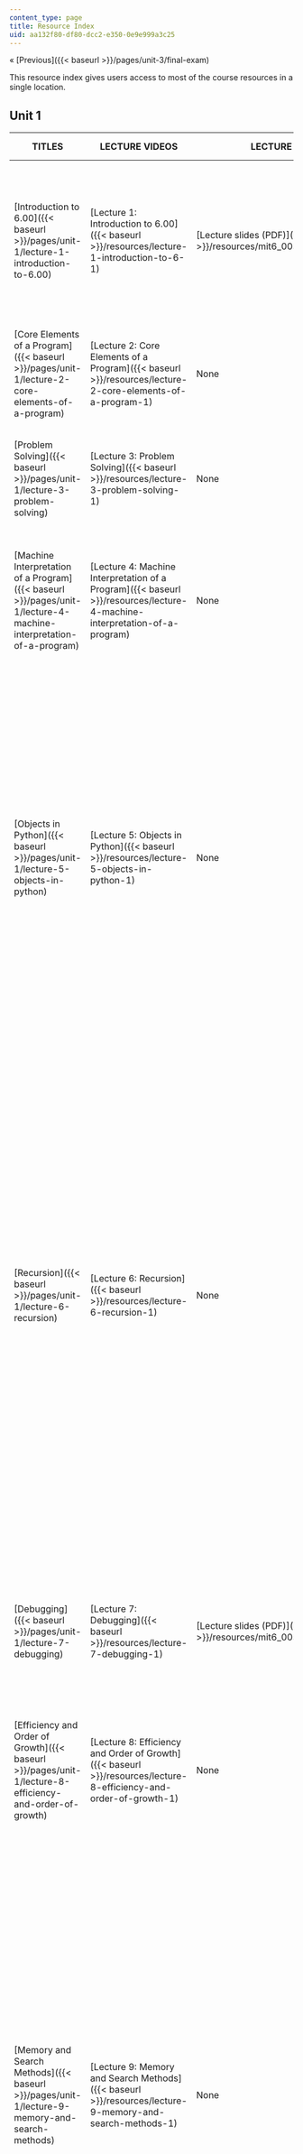 ```yaml
---
content_type: page
title: Resource Index
uid: aa132f80-df80-dcc2-e350-0e9e999a3c25
---
```


« [Previous]({{< baseurl >}}/pages/unit-3/final-exam)

This resource index gives users access to most of the course resources in a single location.

Unit 1
------

| TITLES | LECTURE VIDEOS | LECTURE SLIDES | LECTURE RESOURCES | RECITATION VIDEOS | PROBLEM SETS | FURTHER STUDY LINKS |
| --- | --- | --- | --- | --- | --- | --- |
| [Introduction to 6.00]({{< baseurl >}}/pages/unit-1/lecture-1-introduction-to-6.00) | [Lecture 1: Introduction to 6.00]({{< baseurl >}}/resources/lecture-1-introduction-to-6-1) | [Lecture slides (PDF)]({{< baseurl >}}/resources/mit6_00scs11_lec01_slides) | None | None |  {{< br >}}{{< br >}} [Instructions (PDF)]({{< baseurl >}}/resources/mit6_00scs11_ps1) {{< br >}}{{< br >}} [Solutions (ZIP)]({{< baseurl >}}/resources/ps1_sol) {{< br >}}{{< br >}}  | {{< h 3 >}}Readings{{< /h >}} {{< br >}}{{< br >}} *   [The Python Standard Library](http://docs.python.org/library/){{< br >}}*   [_6.01SC Introduction to Electrical Engineering and Computer Science I_](/courses/6-01sc-introduction-to-electrical-engineering-and-computer-science-i-spring-2011/) {{< br >}}{{< br >}}  |
| [Core Elements of a Program]({{< baseurl >}}/pages/unit-1/lecture-2-core-elements-of-a-program) | [Lecture 2: Core Elements of a Program]({{< baseurl >}}/resources/lecture-2-core-elements-of-a-program-1) | None |  {{< br >}}{{< br >}} [Lecture code handout (PDF)]({{< baseurl >}}/resources/mit6_00scs11_lec02) {{< br >}}{{< br >}} [Lecture code (PY)]({{< baseurl >}}/resources/lec02) {{< br >}}{{< br >}}  | [Recitation 1: Introduction to Coding Concepts]({{< baseurl >}}/resources/recitation-1-introduction-to-coding-concepts-1) |  {{< br >}}{{< br >}} [Instructions (PDF)]({{< baseurl >}}/resources/mit6_00scs11_ps2) {{< br >}}{{< br >}} [Code Files (ZIP)]({{< baseurl >}}/resources/ps2) {{< br >}}{{< br >}} [Solutions (ZIP)]({{< baseurl >}}/resources/ps2_sol) {{< br >}}{{< br >}}  | None |
| [Problem Solving]({{< baseurl >}}/pages/unit-1/lecture-3-problem-solving) | [Lecture 3: Problem Solving]({{< baseurl >}}/resources/lecture-3-problem-solving-1) | None |  {{< br >}}{{< br >}} [Lecture code handout (PDF)]({{< baseurl >}}/resources/mit6_00scs11_lec03) {{< br >}}{{< br >}} [Lecture code (PY)]({{< baseurl >}}/resources/lec03) {{< br >}}{{< br >}}  | None |  {{< br >}}{{< br >}} [Instructions (PDF)]({{< baseurl >}}/resources/mit6_00scs11_ps3) {{< br >}}{{< br >}} [Code Files (ZIP)]({{< baseurl >}}/resources/ps3) {{< br >}}{{< br >}} [Solutions (ZIP)]({{< baseurl >}}/resources/ps3_sol) {{< br >}}{{< br >}}  | {{< h 3 >}}Readings{{< /h >}} {{< br >}}{{< br >}} *   [Loops](https://opentechschool.github.io/python-beginners/en/loops.html). An Introduction to Python. {{< br >}}{{< br >}}  |
| [Machine Interpretation of a Program]({{< baseurl >}}/pages/unit-1/lecture-4-machine-interpretation-of-a-program) | [Lecture 4: Machine Interpretation of a Program]({{< baseurl >}}/resources/lecture-4-machine-interpretation-of-a-program) | None |  {{< br >}}{{< br >}} [Lecture code handout (PDF)]({{< baseurl >}}/resources/mit6_00scs11_lec04) {{< br >}}{{< br >}} [Lecture code (PY)]({{< baseurl >}}/resources/lec04) {{< br >}}{{< br >}}  | [Recitation 2: Loops, Tuples, Strings and Functions]({{< baseurl >}}/resources/recitation-2-loops-tuples-strings-and-functions-1) |  {{< br >}}{{< br >}} [Instructions (PDF)]({{< baseurl >}}/resources/mit6_00scs11_ps4) {{< br >}}{{< br >}} [Pseudocode (PDF)]({{< baseurl >}}/resources/mit6_00scs11_ps4-pseudo) {{< br >}}{{< br >}} [Code Files (ZIP)]({{< baseurl >}}/resources/ps4) {{< br >}}{{< br >}} [Solutions (ZIP)]({{< baseurl >}}/resources/ps4_sol) {{< br >}}{{< br >}}  | None |
| [Objects in Python]({{< baseurl >}}/pages/unit-1/lecture-5-objects-in-python) | [Lecture 5: Objects in Python]({{< baseurl >}}/resources/lecture-5-objects-in-python-1) | None |  {{< br >}}{{< br >}} [Lecture code handout (PDF)]({{< baseurl >}}/resources/mit6_00scs11_lec05) {{< br >}}{{< br >}} [Lecture code (PY)]({{< baseurl >}}/resources/lec05) {{< br >}}{{< br >}}  | None |  {{< br >}}{{< br >}} [Instructions (PDF)]({{< baseurl >}}/resources/mit6_00scs11_ps5) {{< br >}}{{< br >}} [Code Files (ZIP)]({{< baseurl >}}/resources/ps5) {{< br >}}{{< br >}} [Solutions (ZIP)]({{< baseurl >}}/resources/ps5_sol) {{< br >}}{{< br >}}  | {{< h 3 >}}Readings{{< /h >}} {{< br >}}{{< br >}} *   [8\. Lists](http://www.greenteapress.com/thinkpython/thinkCSpy/html/chap08.html). How to Think Like a Computer Scientist.{{< br >}}*   [9\. Tuples](http://www.greenteapress.com/thinkpython/thinkCSpy/html/chap09.html). How to Think Like a Computer Scientist.{{< br >}}*   [10\. Dictionaries](http://www.greenteapress.com/thinkpython/thinkCSpy/html/chap10.html). How to Think Like a Computer Scientist.{{< br >}}*   [5.1 More on Lists](http://docs.python.org/tutorial/datastructures.html#more-on-lists). Python Tutorial.{{< br >}}*   [5.3 Tuples as Sequences](http://docs.python.org/tutorial/datastructures.html#tut-tuples). Python Tutorial.{{< br >}}*   [5.5 Dictionaries](http://docs.python.org/tutorial/datastructures.html#dictionaries). Python Tutorial. {{< br >}}{{< br >}}  |
| [Recursion]({{< baseurl >}}/pages/unit-1/lecture-6-recursion) | [Lecture 6: Recursion]({{< baseurl >}}/resources/lecture-6-recursion-1) | None |  {{< br >}}{{< br >}} [Lecture code handout (PDF)]({{< baseurl >}}/resources/mit6_00scs11_lec06) {{< br >}}{{< br >}} [Lecture code (PY)]({{< baseurl >}}/resources/lec06) {{< br >}}{{< br >}}  | [Recitation 3: Lists and their Elements, Sorting, and Recursion]({{< baseurl >}}/resources/recitation-3-lists-and-their-elements-sorting-and-recursion-1) |  {{< br >}}{{< br >}} [Instructions (PDF)]({{< baseurl >}}/resources/mit6_00scs11_ps6) {{< br >}}{{< br >}} [Code Files (ZIP)]({{< baseurl >}}/resources/ps6) {{< br >}}{{< br >}} [Solutions (ZIP)]({{< baseurl >}}/resources/ps6_sol) {{< br >}}{{< br >}}  | {{< h 3 >}}Readings{{< /h >}} {{< br >}}{{< br >}} *   [4.9 Recursion](http://www.greenteapress.com/thinkpython/thinkCSpy/html/chap04.html). How to Think Like a Computer Scientist.{{< br >}}*   [Recursion](http://www.slideshare.net/dtinth/introduction-to-recursion-python). An Introduction to Python.{{< br >}}*   [Comparing Recursion and Looping](http://troll.cs.ua.edu/ACP-PY/index_18.html). An Introduction to Python. {{< br >}}{{< br >}} {{< h 3 >}}Related Lectures{{< /h >}} {{< br >}}{{< br >}} *   [_6.006 Introduction to Algorithms_](/courses/6-006-introduction-to-algorithms-spring-2008/). 6.006 lectures assume a greater level of mathematical sophistication than does 6.00SC. Read the lecture notes on:{{< br >}}    *   Dynamic programming I: memoization, Fibonacci, Crazy Eights, guessing {{< br >}}{{< br >}}  |
| [Debugging]({{< baseurl >}}/pages/unit-1/lecture-7-debugging) | [Lecture 7: Debugging]({{< baseurl >}}/resources/lecture-7-debugging-1) | [Lecture slides (PDF)]({{< baseurl >}}/resources/mit6_00scs11_lec07_slides) |  {{< br >}}{{< br >}} [Lecture code handout (PDF)]({{< baseurl >}}/resources/mit6_00scs11_lec07) {{< br >}}{{< br >}} [Lecture code (PY)]({{< baseurl >}}/resources/lec07) {{< br >}}{{< br >}}  | [Recitation 4: Recursion, Pseudo code and Debugging]({{< baseurl >}}/resources/recitation-4-recursion-pseudo-code-and-debugging-1) |  {{< br >}}{{< br >}} [Instructions (PDF)]({{< baseurl >}}/resources/mit6_00scs11_ps7) {{< br >}}{{< br >}} [Code File (PY)]({{< baseurl >}}/resources/ps7) {{< br >}}{{< br >}} [Solutions (ZIP)]({{< baseurl >}}/resources/ps7_sol) {{< br >}}{{< br >}}  | {{< h 3 >}}Readings{{< /h >}} {{< br >}}{{< br >}} *   [8\. Errors and Exceptions](http://docs.python.org/tutorial/errors.html). Python Tutorial.{{< br >}}*   [Appendix A: Debugging](http://www.greenteapress.com/thinkpython/thinkCSpy/html/app01.html). How to Think Like a Computer Scientist. {{< br >}}{{< br >}}  |
| [Efficiency and Order of Growth]({{< baseurl >}}/pages/unit-1/lecture-8-efficiency-and-order-of-growth) | [Lecture 8: Efficiency and Order of Growth]({{< baseurl >}}/resources/lecture-8-efficiency-and-order-of-growth-1) | None |  {{< br >}}{{< br >}} [Lecture code handout (PDF)]({{< baseurl >}}/resources/mit6_00scs11_lec08) {{< br >}}{{< br >}} [Lecture code (PY)]({{< baseurl >}}/resources/lec08) {{< br >}}{{< br >}} [showGrowth code (PY)]({{< baseurl >}}/resources/showgrowth) {{< br >}}{{< br >}}  | [Optional Recitation: Algorithm Complexity and Class Review]({{< baseurl >}}/resources/optional-recitation-algorithm-complexity-and-class-review-1) |  {{< br >}}{{< br >}} [Instructions (PDF)]({{< baseurl >}}/resources/mit6_00scs11_ps8) {{< br >}}{{< br >}} [Code Files (ZIP)]({{< baseurl >}}/resources/ps8) {{< br >}}{{< br >}} [Solutions (ZIP)]({{< baseurl >}}/resources/ps8_sol) {{< br >}}{{< br >}}  | None |
| [Memory and Search Methods]({{< baseurl >}}/pages/unit-1/lecture-9-memory-and-search-methods) | [Lecture 9: Memory and Search Methods]({{< baseurl >}}/resources/lecture-9-memory-and-search-methods-1) | None |  {{< br >}}{{< br >}} [Lecture code handout (PDF)]({{< baseurl >}}/resources/mit6_00scs11_lec09) {{< br >}}{{< br >}} [Lecture code (PY)]({{< baseurl >}}/resources/lec09) {{< br >}}{{< br >}}  | None |  {{< br >}}{{< br >}} [Instructions (PDF)]({{< baseurl >}}/resources/mit6_00scs11_ps9) {{< br >}}{{< br >}} [Code Files (ZIP)]({{< baseurl >}}/resources/ps9) {{< br >}}{{< br >}} _Note: Solutions are not available for this assignment._ {{< br >}}{{< br >}}  | {{< h 3 >}}Readings{{< /h >}} {{< br >}}{{< br >}} *   [8.7. Sets—Unordered collections of unique elements](https://web.archive.org/web/20120410204204/http://docs.python.org/library/sets.html). Python Standard Library. {{< br >}}{{< br >}} {{< h 3 >}}Related Lectures{{< /h >}} {{< br >}}{{< br >}} *   [_6.01SC Introduction to Electrical Engineering and Computer Science I_.](/courses/6-01sc-introduction-to-electrical-engineering-and-computer-science-i-spring-2011/){{< br >}}    *   [Search Algorithms](/courses/6-01sc-introduction-to-electrical-engineering-and-computer-science-i-spring-2011/pages/unit-4-probability-and-planning/search-algorithms){{< br >}}    *   [Optimizing a search](/courses/6-01sc-introduction-to-electrical-engineering-and-computer-science-i-spring-2011/pages/unit-4-probability-and-planning/optimizing-a-search){{< br >}}*   [_6.006 Introduction to Algorithms_](/courses/6-006-introduction-to-algorithms-spring-2008/). 6.006 lectures assume a greater level of mathematical sophistication than does 6.00SC. Read the lecture notes on:{{< br >}}    *   Binary search trees{{< br >}}    *   Sorting{{< br >}}    *   Searching {{< br >}}{{< br >}}  

Quiz I
------

| QUIZ SCOPE | PREPARATION AND CONTENT REVIEW | QUIZ PROBLEMS AND SOLUTIONS |
| --- | --- | --- |
| [Quiz 1]({{< baseurl >}}/pages/unit-1/quiz-i) |  {{< br >}}{{< br >}} [Quiz 1 Topics List (PDF)]({{< baseurl >}}/resources/mit6_00scs11_q1_topics) {{< br >}}{{< br >}} [Practice Quiz 1 (PDF)]({{< baseurl >}}/resources/mit6_00scs11_q1_practice) |  {{< br >}}{{< br >}} [Quiz 1 Problems (PDF)]({{< baseurl >}}/resources/mit6_00scs11_q1) {{< br >}}{{< br >}} [Quiz 1 Solutions (PDF)]({{< baseurl >}}/resources/mit6_00scs11_q1_soln) {{< br >}}{{< br >}}  

Unit 2
------

| TITLES | LECTURE VIDEOS | LECTURE SLIDES | LECTURE RESOURCES | RECITATION VIDEOS | PROBLEM SETS | FURTHER STUDY LINKS |
| --- | --- | --- | --- | --- | --- | --- |
| [Hashing and Classes]({{< baseurl >}}/pages/unit-2/lecture-10-hashing-and-classes) | [Lecture 10: Hashing and Classes]({{< baseurl >}}/resources/lecture-10-hashing-and-classes-1) | None |  {{< br >}}{{< br >}} [Lecture code handout (PDF)]({{< baseurl >}}/resources/mit6_00scs11_lec10) {{< br >}}{{< br >}} [Lecture code (PY)]({{< baseurl >}}/resources/lec10) {{< br >}}{{< br >}}  | None |  {{< br >}}{{< br >}} [Instructions (PDF)]({{< baseurl >}}/resources/mit6_00scs11_ps10) {{< br >}}{{< br >}} [Code Files (ZIP)]({{< baseurl >}}/resources/ps10) {{< br >}}{{< br >}} _Note: Solutions are not available for this assignment._ {{< br >}}{{< br >}}  | {{< h 3 >}}Readings{{< /h >}} {{< br >}}{{< br >}} *   [12\. Classes and objects](http://www.greenteapress.com/thinkpython/thinkCSpy/html/chap12.html). How to Think Like a Computer Scientist. {{< br >}}{{< br >}} {{< h 3 >}}Related Lectures{{< /h >}} {{< br >}}{{< br >}} *   [_6.006 Introduction to Algorithms_](/courses/6-006-introduction-to-algorithms-spring-2008/). 6.006 lectures assume a greater level of mathematical sophistication than does 6.00SC. Read the lecture notes on:{{< br >}}    *   Hashing I: Chaining, hash functions{{< br >}}    *   Hashing II: Table doubling, Karp-Rabin{{< br >}}    *   Hashing III: Open addressing {{< br >}}{{< br >}}  |
| [OOP and Inheritance]({{< baseurl >}}/pages/unit-2/lecture-11-oop-and-inheritance) | [Lecture 11: OOP and Inheritance]({{< baseurl >}}/resources/lecture-11-oop-and-inheritance-1) | None |  {{< br >}}{{< br >}} [Lecture code handout (PDF)]({{< baseurl >}}/resources/mit6_00scs11_lec11) {{< br >}}{{< br >}} [Lecture code (PY)]({{< baseurl >}}/resources/lec11) {{< br >}}{{< br >}}  | [Recitation 5: Quiz 1 Answers and Object-Oriented Programming]({{< baseurl >}}/resources/recitation-5-quiz-1-answers-and-object-oriented-programming-1) |  {{< br >}}{{< br >}} [Instructions (PDF)]({{< baseurl >}}/resources/mit6_00scs11_ps11) {{< br >}}{{< br >}} [Code Files (ZIP)]({{< baseurl >}}/resources/ps11) {{< br >}}{{< br >}} _Note: Solutions are not available for this assignment._ {{< br >}}{{< br >}}  | None |
| [Introduction to Simulation and Random Walks]({{< baseurl >}}/pages/unit-2/lecture-12-introduction-to-simulation-and-random-walks) | [Lecture 12: Introduction to Simulation and Random Walks]({{< baseurl >}}/resources/lecture-12-introduction-to-simulation-and-random-walks-1) | None |  {{< br >}}{{< br >}} [Lecture code handout (PDF)]({{< baseurl >}}/resources/mit6_00scs11_lec12) {{< br >}}{{< br >}} [Lecture code (PY)]({{< baseurl >}}/resources/lec12) {{< br >}}{{< br >}}  | None | None | None |
| [Some Basic Probability and Plotting Data]({{< baseurl >}}/pages/unit-2/lecture-13-some-basic-probability-and-plotting-data) | [Lecture 13: Some Basic Probability and Plotting Data]({{< baseurl >}}/resources/lecture-13-some-basic-probability-and-plotting-data-1) | None |  {{< br >}}{{< br >}} [Lecture code handout (PDF)]({{< baseurl >}}/resources/mit6_00scs11_lec13) {{< br >}}{{< br >}} [Lecture code (PY)]({{< baseurl >}}/resources/lec13) {{< br >}}{{< br >}}  | None | None | None |
| [Sampling and Monte Carlo Simulation]({{< baseurl >}}/pages/unit-2/lecture-14-sampling-and-monte-carlo-simulation) | [Lecture 14: Sampling and Monte Carlo Simulation]({{< baseurl >}}/resources/lecture-14-sampling-and-monte-carlo-simulation-1) | None |  {{< br >}}{{< br >}} [Lecture code handout (PDF)]({{< baseurl >}}/resources/mit6_00scs11_lec14) {{< br >}}{{< br >}} [Lecture code (PY)]({{< baseurl >}}/resources/lec14) {{< br >}}{{< br >}}  | None | None | {{< h 3 >}}Readings{{< /h >}} {{< br >}}{{< br >}} *   [Monte Carlo method](http://en.wikipedia.org/wiki/Monte_Carlo_method). Wikipedia. {{< br >}}{{< br >}}  |
| [Statistical Thinking]({{< baseurl >}}/pages/unit-2/lecture-15-statistical-thinking) | [Lecture 15: Statistical Thinking]({{< baseurl >}}/resources/lecture-15-statistical-thinking-1) | None |  {{< br >}}{{< br >}} [Lecture code handout (PDF)]({{< baseurl >}}/resources/mit6_00scs11_lec15) {{< br >}}{{< br >}} [Lecture code (PY)]({{< baseurl >}}/resources/lec15) {{< br >}}{{< br >}}  | [Recitation 6: Probability and Statistics]({{< baseurl >}}/resources/recitation-6-probability-and-statistics-1) | None | None |
| [Using Randomness to Solve Non-random Problems]({{< baseurl >}}/pages/unit-2/lecture-16-using-randomness-to-solve-non-random-problems) | [Lecture 16: Using Randomness to Solve Non-random Problems]({{< baseurl >}}/resources/lecture-16-using-randomness-to-solve-non-random-problems-1) | None |  {{< br >}}{{< br >}} [Lecture code handout (PDF)]({{< baseurl >}}/resources/mit6_00scs11_lec16) {{< br >}}{{< br >}} [Lecture code (PY)]({{< baseurl >}}/resources/lec16) {{< br >}}{{< br >}}  | None | None |  {{< br >}}{{< br >}} *   [Monte Carlo method](http://en.wikipedia.org/wiki/Monte_Carlo_method). Wikipedia.{{< br >}}*   [Matplotlib](http://matplotlib.sourceforge.net/) {{< br >}}{{< br >}}  |
| [Curve Fitting]({{< baseurl >}}/pages/unit-2/lecture-17-curve-fitting) | [Lecture 17: Curve Fitting]({{< baseurl >}}/resources/lecture-17-curve-fitting-1) | [Lecture slides (PDF)]({{< baseurl >}}/resources/mit6_00scs11_lec17_slides) |  {{< br >}}{{< br >}} [Lecture code handout (PDF)]({{< baseurl >}}/resources/mit6_00scs11_lec17) {{< br >}}{{< br >}} [Lecture code (PY)]({{< baseurl >}}/resources/lec17) {{< br >}}{{< br >}} [Lecture data files (ZIP)]({{< baseurl >}}/resources/lec17_data) {{< br >}}{{< br >}}  | [Recitation 7: Distributions, Monte Carlo, and Regressions]({{< baseurl >}}/resources/recitation-7-distributions-monte-carlo-and-regressions-1) | None | None |
| [Optimization Problems and Algorithms]({{< baseurl >}}/pages/unit-2/lecture-18-optimization-problems-and-algorithms) | [Lecture 18: Optimization Problems and Algorithms]({{< baseurl >}}/resources/lecture-18-optimization-problems-and-algorithms-1) | [Lecture slides (PDF)]({{< baseurl >}}/resources/mit6_00scs11_lec18_slides) |  {{< br >}}{{< br >}} [Lecture code handout (PDF)]({{< baseurl >}}/resources/mit6_00scs11_lec18) {{< br >}}{{< br >}} [Lecture code (PY)]({{< baseurl >}}/resources/lec18) {{< br >}}{{< br >}} [Launcher data file (TXT)](./resolveuid/2b18b8ac90c5566531bd05e327eaebea) {{< br >}}{{< br >}}  | None | None | None |
| [More Optimization and Clustering]({{< baseurl >}}/pages/unit-2/lecture-19-more-optimization-and-clustering) | [Lecture 19: More Optimization and Clustering]({{< baseurl >}}/resources/lecture-19-more-optimization-and-clustering-1) | [Lecture slides (PDF)]({{< baseurl >}}/resources/mit6_00scs11_lec19_slides) |  {{< br >}}{{< br >}} [Lecture code handout (PDF)]({{< baseurl >}}/resources/mit6_00scs11_lec19) {{< br >}}{{< br >}} [Lecture code (PY)]({{< baseurl >}}/resources/lec19) {{< br >}}{{< br >}}  | None | None | None 

Quiz 2
------

| QUIZ SCOPE | PREPARATION AND CONTENT REVIEW | QUIZ AND SOLUTIONS |
| --- | --- | --- |
| [Quiz 2]({{< baseurl >}}/pages/unit-2/quiz-ii) |  {{< br >}}{{< br >}} [Quiz 2 Topics List (PDF)]({{< baseurl >}}/resources/mit6_00scs11_q2_topics) {{< br >}}{{< br >}} [Practice Quiz 2 (PDF)]({{< baseurl >}}/resources/mit6_00scs11_q2_practice) {{< br >}}{{< br >}}  |  {{< br >}}{{< br >}} [Quiz 2 Problems (PDF)]({{< baseurl >}}/resources/mit6_00scs11_q2) {{< br >}}{{< br >}} [Quiz 2 Solutions (PDF)]({{< baseurl >}}/resources/mit6_00scs11_q2_soln) {{< br >}}{{< br >}}  

Unit III
--------

| TITLES | LECTURE VIDEOs | LECTURE SLIDES | LECTURE RESOURCES | RECITATION VIDEOS | PROBLEM SETS | FURTHER STUDY LINKS |
| --- | --- | --- | --- | --- | --- | --- |
| [More Clustering]({{< baseurl >}}/pages/unit-3/lecture-20-more-clustering) | [Lecture 20: More Clustering]({{< baseurl >}}/resources/lecture-20-more-clustering-1) |  {{< br >}}{{< br >}} [Lecture slides (PDF)]({{< baseurl >}}/resources/mit6_00scs11_lec20_slides) {{< br >}}{{< br >}}  |  {{< br >}}{{< br >}} [Lecture code handout (PDF)]({{< baseurl >}}/resources/mit6_00scs11_lec20) {{< br >}}{{< br >}} [Lecture code (PY)]({{< baseurl >}}/resources/lec20) {{< br >}}{{< br >}} [Lecture data files (ZIP)]({{< baseurl >}}/resources/lec20_data) {{< br >}}{{< br >}}  | [Recitation 8: Hierarchical and k-means Clustering]({{< baseurl >}}/resources/recitation-8-hierarchical-and-k-means-clustering) | None | None |
| [Using Graphs to Model Problems, Part 1]({{< baseurl >}}/pages/unit-3/lecture-21-using-graphs-to-model-problems-part-1) | [Lecture 21: Using Graphs to Model Problems, Part 1]({{< baseurl >}}/resources/lecture-21-using-graphs-to-model-problems-part-1-1) | [Lecture slides (![This resource may not render correctly in a screen reader.](/images/inacessible.gif)PDF)]({{< baseurl >}}/resources/mit6_00scs11_lec21_slides) |  {{< br >}}{{< br >}} [Lecture code handout (PDF)]({{< baseurl >}}/resources/mit6_00scs11_lec21) {{< br >}}{{< br >}} [Lecture code (PY)]({{< baseurl >}}/resources/lec21) {{< br >}}{{< br >}}  | None | None | None |
| [Using Graphs to Model Problems, Part 2]({{< baseurl >}}/pages/unit-3/lecture-22-using-graphs-to-model-problems-part-2) | [Lecture 22: Using Graphs to Model Problems, Part 2]({{< baseurl >}}/resources/lecture-22-using-graphs-to-model-problems-part-2-1) | None |  {{< br >}}{{< br >}} [Lecture code handout (PDF)]({{< baseurl >}}/resources/mit6_00scs11_lec22) {{< br >}}{{< br >}} [Lecture code (PY)]({{< baseurl >}}/resources/lec22) {{< br >}}{{< br >}}  | [Recitation 9: Directed and Undirected Node Graphs]({{< baseurl >}}/resources/recitation-9-directed-and-undirected-node-graphs-1) | None | None |
| [Dynamic Programming]({{< baseurl >}}/pages/unit-3/lecture-23-dynamic-programming) | [Lecture 23: Dynamic Programming]({{< baseurl >}}/resources/lecture-23-dynamic-programming-1) | None |  {{< br >}}{{< br >}} [Lecture code handout (PDF)]({{< baseurl >}}/resources/mit6_00scs11_lec23) {{< br >}}{{< br >}} [Lecture code (PY)]({{< baseurl >}}/resources/lec23) {{< br >}}{{< br >}}  | None | None | None |
| [Avoiding Statistical Fallacies]({{< baseurl >}}/pages/unit-3/lecture-24-avoiding-statistical-fallacies) | [Lecture 24: Avoiding Statistical Fallacies]({{< baseurl >}}/resources/lecture-24-avoiding-statistical-fallacies-1) | [Lecture slides (PDF)]({{< baseurl >}}/resources/mit6_00scs11_lec24_slides) |  {{< br >}}{{< br >}} [Lecture code handout (![This resource may not render correctly in a screen reader.](/images/inacessible.gif)PDF)]({{< baseurl >}}/resources/mit6_00scs11_lec24) {{< br >}}{{< br >}} [Lecture code (PY)]({{< baseurl >}}/resources/lec24) {{< br >}}{{< br >}}  | [Recitation 10: Introduction to Dynamic Programming]({{< baseurl >}}/resources/recitation-10-introduction-to-dynamic-programming-1) | None |  {{< br >}}{{< br >}} *   [7.2 Reading and Writing Files](http://docs.python.org/tutorial/inputoutput.html#reading-and-writing-files). Python Tutorial. {{< br >}}{{< br >}}  |
| [Queuing Network Models]({{< baseurl >}}/pages/unit-3/lecture-25-queuing-network-models) | [Lecture 25: Queuing Network Models]({{< baseurl >}}/resources/lecture-25-queuing-network-models-1) | None |  {{< br >}}{{< br >}} [Lecture code handout (PDF)]({{< baseurl >}}/resources/mit6_00scs11_lec25) {{< br >}}{{< br >}} [Lecture code (PY)]({{< baseurl >}}/resources/lec25) {{< br >}}{{< br >}} [Bus code (PY)]({{< baseurl >}}/resources/q3_bus) | None | None | None |
| [What Do Computer Scientists Do?]({{< baseurl >}}/pages/unit-3/lecture-26-what-do-computer-scientists-do) | [Lecture 26: What Do Computer Scientists Do?]({{< baseurl >}}/resources/lecture-26-what-do-computer-scientists-do-1) | [Lecture slides (PDF)]({{< baseurl >}}/resources/mit6_00scs11_lec26_slides) | None | None | None | None 

Final Exam
----------

| FINAL EXAM | PREPARATION AND CONTENT REVIEW | QUIZ PROBLEMS AND SOLUTIONS |
| --- | --- | --- |
| [Final Exam]({{< baseurl >}}/pages/unit-3/final-exam) |  {{< br >}}{{< br >}} [Quiz 3 Topics List (PDF)]({{< baseurl >}}/resources/mit6_00scs11_q3_topics) {{< br >}}{{< br >}} [Practice Quiz 3 (PDF)]({{< baseurl >}}/resources/mit6_00scs11_q3_practice) {{< br >}}{{< br >}} [Quiz 3 Code (PY)]({{< baseurl >}}/resources/q3_bus-1) {{< br >}}{{< br >}}  |  {{< br >}}{{< br >}} [Final Exam Problems (PDF)]({{< baseurl >}}/resources/mit6_00scs11_q3) {{< br >}}{{< br >}} [Final Exam Solutions (PDF)]({{< baseurl >}}/resources/mit6_00scs11_q3_soln) {{< br >}}{{< br >}}  

« [Previous]({{< baseurl >}}/pages/unit-3/final-exam)